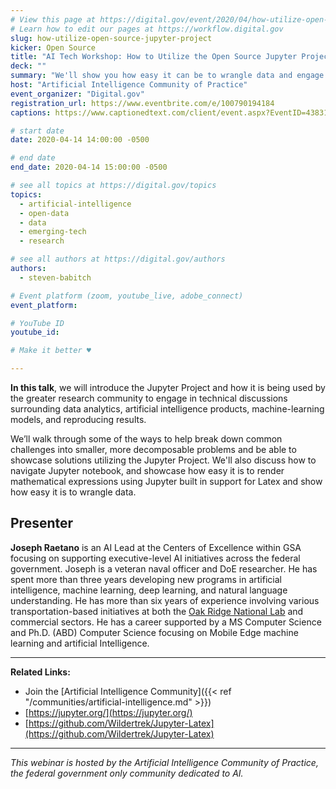 ```yaml
---
# View this page at https://digital.gov/event/2020/04/how-utilize-open-source-jupyter-project
# Learn how to edit our pages at https://workflow.digital.gov
slug: how-utilize-open-source-jupyter-project
kicker: Open Source
title: "AI Tech Workshop: How to Utilize the Open Source Jupyter Project for your Research"
deck: ""
summary: "We'll show you how easy it can be to wrangle data and engage in technical discussions surrounding data, artificial intelligence, machine-learning models."
host: "Artificial Intelligence Community of Practice"
event_organizer: "Digital.gov"
registration_url: https://www.eventbrite.com/e/100790194184
captions: https://www.captionedtext.com/client/event.aspx?EventID=4383101&CustomerID=321

# start date
date: 2020-04-14 14:00:00 -0500

# end date
end_date: 2020-04-14 15:00:00 -0500

# see all topics at https://digital.gov/topics
topics:
  - artificial-intelligence
  - open-data
  - data
  - emerging-tech
  - research

# see all authors at https://digital.gov/authors
authors:
  - steven-babitch

# Event platform (zoom, youtube_live, adobe_connect)
event_platform: 

# YouTube ID
youtube_id:

# Make it better ♥

---
```



**In this talk**, we will introduce the Jupyter Project and how it is being used by the greater research community to engage in technical discussions surrounding data analytics, artificial intelligence products, machine-learning models, and reproducing results.

We’ll walk through some of the ways to help break down common challenges into smaller, more decomposable problems and be able to showcase solutions utilizing the Jupyter Project. We'll also discuss how to navigate Jupyter notebook, and showcase how easy it is to render mathematical expressions using Jupyter built in support for Latex and show how easy it is to wrangle data.


## Presenter

**Joseph Raetano** is an AI Lead at the Centers of Excellence within GSA focusing on supporting executive-level AI initiatives across the federal government. Joseph is a veteran naval officer and DoE researcher. He has spent more than three years developing new programs in artificial intelligence, machine learning, deep learning, and natural language understanding. He has more than six years of experience involving various transportation-based initiatives at both the [Oak Ridge National Lab](https://www.ornl.gov/) and commercial sectors. He has a career supported by a MS Computer Science and Ph.D. (ABD) Computer Science focusing on Mobile Edge machine learning and artificial Intelligence.

---

**Related Links:**

 - Join the [Artificial Intelligence Community]({{< ref "/communities/artificial-intelligence.md" >}})
 - [https://jupyter.org/](https://jupyter.org/)
 - [https://github.com/Wildertrek/Jupyter-Latex](https://github.com/Wildertrek/Jupyter-Latex)

---

*This webinar is hosted by the Artificial Intelligence Community of Practice, the federal government only community dedicated to AI.*
